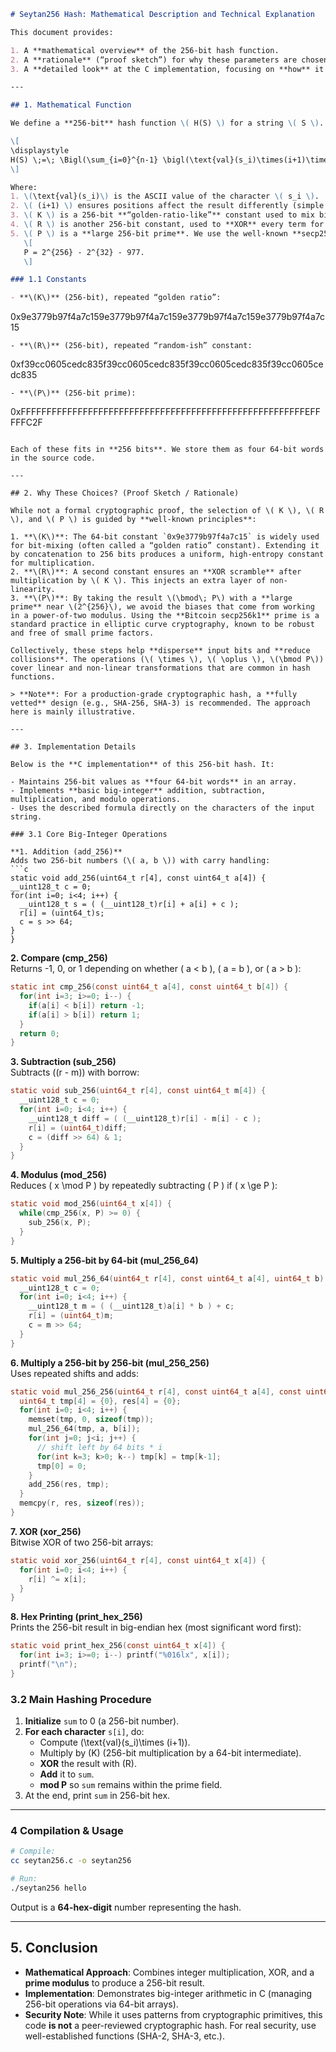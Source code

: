 ```markdown
# Seytan256 Hash: Mathematical Description and Technical Explanation

This document provides:

1. A **mathematical overview** of the 256-bit hash function.  
2. A **rationale** (“proof sketch”) for why these parameters are chosen.  
3. A **detailed look** at the C implementation, focusing on **how** it works.

---

## 1. Mathematical Function

We define a **256-bit** hash function \( H(S) \) for a string \( S \). Let \( S \) have characters \( s_0, s_1, \dots, s_{n-1} \). Then:

\[
\displaystyle
H(S) \;=\; \Bigl(\sum_{i=0}^{n-1} \bigl(\text{val}(s_i)\times(i+1)\times K \;\oplus\; R\bigr)\Bigr)\;\bmod\; P
\]

Where:
1. \(\text{val}(s_i)\) is the ASCII value of the character \( s_i \).  
2. \( (i+1) \) ensures positions affect the result differently (simple order dependence).  
3. \( K \) is a 256-bit **“golden-ratio-like”** constant used to mix bits.  
4. \( R \) is another 256-bit constant, used to **XOR** every term for extra diffusion.  
5. \( P \) is a **large 256-bit prime**. We use the well-known **secp256k1** prime:
   \[
   P = 2^{256} - 2^{32} - 977.
   \]

### 1.1 Constants

- **\(K\)** (256-bit), repeated “golden ratio”:
  ```
  0x9e3779b97f4a7c159e3779b97f4a7c159e3779b97f4a7c159e3779b97f4a7c15
  ```
- **\(R\)** (256-bit), repeated “random-ish” constant:
  ```
  0xf39cc0605cedc835f39cc0605cedc835f39cc0605cedc835f39cc0605cedc835
  ```
- **\(P\)** (256-bit prime):
  ```
  0xFFFFFFFFFFFFFFFFFFFFFFFFFFFFFFFFFFFFFFFFFFFFFFFFFFFFFFFEFFFFFC2F
  ```

Each of these fits in **256 bits**. We store them as four 64-bit words in the source code.

---

## 2. Why These Choices? (Proof Sketch / Rationale)

While not a formal cryptographic proof, the selection of \( K \), \( R \), and \( P \) is guided by **well-known principles**:

1. **\(K\)**: The 64-bit constant `0x9e3779b97f4a7c15` is widely used for bit-mixing (often called a “golden ratio” constant). Extending it by concatenation to 256 bits produces a uniform, high-entropy constant for multiplication.  
2. **\(R\)**: A second constant ensures an **XOR scramble** after multiplication by \( K \). This injects an extra layer of non-linearity.  
3. **\(P\)**: By taking the result \(\bmod\; P\) with a **large prime** near \(2^{256}\), we avoid the biases that come from working in a power-of-two modulus. Using the **Bitcoin secp256k1** prime is a standard practice in elliptic curve cryptography, known to be robust and free of small prime factors.  

Collectively, these steps help **disperse** input bits and **reduce collisions**. The operations (\( \times \), \( \oplus \), \(\bmod P\)) cover linear and non-linear transformations that are common in hash functions.

> **Note**: For a production-grade cryptographic hash, a **fully vetted** design (e.g., SHA-256, SHA-3) is recommended. The approach here is mainly illustrative.

---

## 3. Implementation Details

Below is the **C implementation** of this 256-bit hash. It:

- Maintains 256-bit values as **four 64-bit words** in an array.  
- Implements **basic big-integer** addition, subtraction, multiplication, and modulo operations.  
- Uses the described formula directly on the characters of the input string.

### 3.1 Core Big-Integer Operations

**1. Addition (add_256)**  
Adds two 256-bit numbers (\( a, b \)) with carry handling:
```c
static void add_256(uint64_t r[4], const uint64_t a[4]) {
  __uint128_t c = 0; 
  for(int i=0; i<4; i++) {
    __uint128_t s = ( (__uint128_t)r[i] + a[i] + c );
    r[i] = (uint64_t)s;
    c = s >> 64;
  }
}
```

**2. Compare (cmp_256)**  
Returns -1, 0, or 1 depending on whether \( a < b \), \( a = b \), or \( a > b \):
```c
static int cmp_256(const uint64_t a[4], const uint64_t b[4]) {
  for(int i=3; i>=0; i--) {
    if(a[i] < b[i]) return -1;
    if(a[i] > b[i]) return 1;
  }
  return 0;
}
```

**3. Subtraction (sub_256)**  
Subtracts \((r - m)\) with borrow:
```c
static void sub_256(uint64_t r[4], const uint64_t m[4]) {
  __uint128_t c = 0;
  for(int i=0; i<4; i++) {
    __uint128_t diff = ( (__uint128_t)r[i] - m[i] - c );
    r[i] = (uint64_t)diff;
    c = (diff >> 64) & 1;
  }
}
```

**4. Modulus (mod_256)**  
Reduces \( x \mod P \) by repeatedly subtracting \( P \) if \( x \ge P \):
```c
static void mod_256(uint64_t x[4]) {
  while(cmp_256(x, P) >= 0) {
    sub_256(x, P);
  }
}
```

**5. Multiply a 256-bit by 64-bit (mul_256_64)**  
```c
static void mul_256_64(uint64_t r[4], const uint64_t a[4], uint64_t b) {
  __uint128_t c = 0;
  for(int i=0; i<4; i++) {
    __uint128_t m = ( (__uint128_t)a[i] * b ) + c;
    r[i] = (uint64_t)m;
    c = m >> 64;
  }
}
```

**6. Multiply a 256-bit by 256-bit (mul_256_256)**  
Uses repeated shifts and adds:
```c
static void mul_256_256(uint64_t r[4], const uint64_t a[4], const uint64_t b[4]) {
  uint64_t tmp[4] = {0}, res[4] = {0};
  for(int i=0; i<4; i++) {
    memset(tmp, 0, sizeof(tmp));
    mul_256_64(tmp, a, b[i]);
    for(int j=0; j<i; j++) {
      // shift left by 64 bits * i
      for(int k=3; k>0; k--) tmp[k] = tmp[k-1];
      tmp[0] = 0;
    }
    add_256(res, tmp);
  }
  memcpy(r, res, sizeof(res));
}
```

**7. XOR (xor_256)**  
Bitwise XOR of two 256-bit arrays:
```c
static void xor_256(uint64_t r[4], const uint64_t x[4]) {
  for(int i=0; i<4; i++) {
    r[i] ^= x[i];
  }
}
```

**8. Hex Printing (print_hex_256)**  
Prints the 256-bit result in big-endian hex (most significant word first):
```c
static void print_hex_256(const uint64_t x[4]) {
  for(int i=3; i>=0; i--) printf("%016lx", x[i]);
  printf("\n");
}
```

### 3.2 Main Hashing Procedure

1. **Initialize** `sum` to 0 (a 256-bit number).
2. **For each character** `s[i]`, do:
   - Compute \(\text{val}(s_i)\times (i+1)\).  
   - Multiply by \(K\) (256-bit multiplication by a 64-bit intermediate).  
   - **XOR** the result with \(R\).  
   - **Add** it to `sum`.  
   - **mod P** so `sum` remains within the prime field.  
3. At the end, print `sum` in 256-bit hex.

---

### 4 Compilation & Usage

```bash
# Compile:
cc seytan256.c -o seytan256

# Run:
./seytan256 hello
```

Output is a **64-hex-digit** number representing the hash.

---

## 5. Conclusion

- **Mathematical Approach**: Combines integer multiplication, XOR, and a **prime modulus** to produce a 256-bit result.  
- **Implementation**: Demonstrates big-integer arithmetic in C (managing 256-bit operations via 64-bit arrays).  
- **Security Note**: While it uses patterns from cryptographic primitives, this code **is not** a peer-reviewed cryptographic hash. For real security, use well-established functions (SHA-2, SHA-3, etc.).

```markdown
```